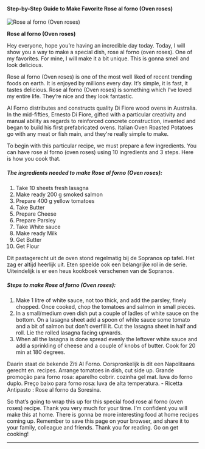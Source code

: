             

#### Step-by-Step Guide to Make Favorite Rose al forno (Oven roses)

![Rose al forno (Oven roses)](https://img-global.cpcdn.com/recipes/b4cdb2dc1665e86d/751x532cq70/rose-al-forno-oven-roses-recipe-main-photo.jpg)

**Rose al forno (Oven roses)**

Hey everyone, hope you’re having an incredible day today. Today, I will show you a way to make a special dish, rose al forno (oven roses). One of my favorites. For mine, I will make it a bit unique. This is gonna smell and look delicious.

Rose al forno (Oven roses) is one of the most well liked of recent trending foods on earth. It is enjoyed by millions every day. It’s simple, it is fast, it tastes delicious. Rose al forno (Oven roses) is something which I’ve loved my entire life. They’re nice and they look fantastic.

Al Forno distributes and constructs quality Di Fiore wood ovens in Australia. In the mid-fifties, Ernesto Di Fiore, gifted with a particular creativity and manual ability as regards to reinforced concrete construction, invented and began to build his first prefabricated ovens. Italian Oven Roasted Potatoes go with any meat or fish main, and they're really simple to make.

To begin with this particular recipe, we must prepare a few ingredients. You can have rose al forno (oven roses) using 10 ingredients and 3 steps. Here is how you cook that.

##### The ingredients needed to make Rose al forno (Oven roses):

1.  Take 10 sheets fresh lasagna
2.  Make ready 200 g smoked salmon
3.  Prepare 400 g yellow tomatoes
4.  Take Butter
5.  Prepare Cheese
6.  Prepare Parsley
7.  Take White sauce
8.  Make ready Milk
9.  Get Butter
10.  Get Flour

Dit pastagerecht uit de oven stond regelmatig bij de Sopranos op tafel. Het zag er altijd heerlijk uit. Eten speelde ook een belangrijke rol in de serie. Uiteindelijk is er een heus kookboek verschenen van de Sopranos.

##### Steps to make Rose al forno (Oven roses):

1.  Make 1 litre of white sauce, not too thick, and add the parsley, finely chopped. Once cooked, chop the tomatoes and salmon in small pieces.
2.  In a small/medium oven dish put a couple of ladles of white sauce on the bottom. On a lasagna sheet add a spoon of white sauce some tomato and a bit of salmon but don't overfill it. Cut the lasagna sheet in half and roll. Lie the rolled lasagna facing upwards.
3.  When all the lasagna is done spread evenly the leftover white sauce and add a sprinkling of cheese and a couple of knobs of butter. Cook for 20 min at 180 degrees.

Daarin staat de bekende Ziti Al Forno. Oorspronkelijk is dit een Napolitaans gerecht en. recipes. Arrange tomatoes in dish, cut side up. Grande promoção para forno rosa: aparelho cobrir. cozinha gel mat. luva do forno duplo. Preço baixo para forno rosa: luva de alta temperatura. - Ricetta Antipasto : Rose al forno da Soresina.

So that’s going to wrap this up for this special food rose al forno (oven roses) recipe. Thank you very much for your time. I’m confident you will make this at home. There is gonna be more interesting food at home recipes coming up. Remember to save this page on your browser, and share it to your family, colleague and friends. Thank you for reading. Go on get cooking!

* * *